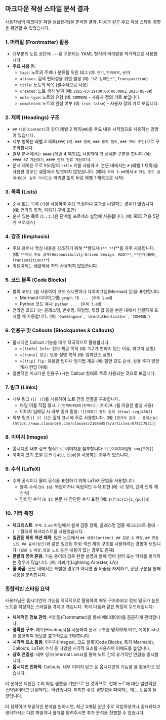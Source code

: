 ## 마크다운 작성 스타일 분석 결과

사용자님의 마크다운 파일 샘플(5개)을 분석한 결과, 다음과 같은 주요 작성 스타일 경향을 확인할 수 있었습니다.

### 1. 머리말 (Frontmatter) 활용

*   대부분의 노트 상단에 `---`로 구분되는 YAML 형식의 머리말을 적극적으로 사용합니다.
*   **주요 사용 키**:
    *   `tags`: 노트의 주제나 분류를 위한 태그 (예: `전기`, `전력공학`, `송전`)
    *   `aliases`: 검색 편의성을 위한 별칭 (예: `"%Z 임피던스"`, `Transposition`)
    *   `title`: 노트의 제목 (필수적으로 사용)
    *   `created`: 노트 생성 날짜 (예: `2025-03-19T00:00:00.000Z`, `2025-05-08`)
    *   `note-type`: 노트의 유형 (예: `COMMON`) - 사용자 정의 키로 보입니다.
    *   `completed`: 노트의 완성 여부 (예: `true`, `false`) - 사용자 정의 키로 보입니다.

### 2. 제목 (Headings) 구조

*   `## 내용(Content)`과 같이 레벨 2 제목(`##`)을 주요 내용 시작점으로 사용하는 경향이 있습니다.
*   세부 항목은 레벨 3 제목(`###`) (예: `### 정의`, `### 동작 원리`, `### 구비 조건`)으로 구조화합니다.
*   일부 문서에서는 `####` (레벨 4 제목)도 사용하여 더 상세한 구분을 합니다 (예: `#### %Z 계산하기`, `#### 단락 전류 계산하기`).
*   문서 제목은 주로 머리말의 `title` 키를 사용하고, 본문 내에서는 `#` (레벨 1 제목)을 사용한 경우는 샘플에서 발견되지 않았습니다. (예외: `무제 3.md`에서 `# 책임 주도 설계(RDD) 실무 가이드`는 머리말 없이 바로 레벨 1 제목으로 시작)

### 3. 목록 (Lists)

*   순서 없는 목록 (`*`)을 사용하여 주요 특징이나 효과를 나열하는 경우가 많습니다. (예: 연가의 목적, 피뢰기 구비 조건)
*   순서 있는 목록 (`1.`, `2.`)은 단계별 프로세스 설명에 사용됩니다. (예: RDD 적용 5단계 프로세스)

### 4. 강조 (Emphasis)

*   주요 용어나 핵심 내용을 강조하기 위해 **볼드체 (`** **`)**를 자주 사용합니다. (예: `**책임 주도 설계(Responsibility-Driven Design, RDD)**`, `**연가(鍊架, Transposition)**`)
*   이탤릭체는 샘플에서 거의 사용되지 않았습니다.

### 5. 코드 블록 (Code Blocks)

*   블록 코드(``` ```)를 사용하여 코드 스니펫이나 다이어그램(Mermaid 등)을 표현합니다.
    *   Mermaid 다이어그램: ```graph TD ... ``` (`무제 1.md`)
    *   Python 코드 예시: ```python ... ``` (`무제 3.md`)
*   인라인 코드(`` ` ``)는 클래스명, 변수명, 파일명, 특정 값 등을 본문 내에서 간결하게 표시할 때 사용합니다. (예: `` `GameEngine` ``, `` `UserAuthenticator` ``, `` `COMMON` ``)

### 6. 인용구 및 Callouts (Blockquotes & Callouts)

*   옵시디언 Callout 기능을 매우 적극적으로 활용합니다.
    *   `>[!info] Info:` 정보 제공 목적 (예: %Z가 변하지 않는 이유, 파고치 설명)
    *   `>[!note] 참고:` 보충 설명 목적 (예: 임피던스 설명)
    *   `>[!tip] Tip:` 유용한 팁이나 암기법 제공 (예: 절연 강도 순서, 상용 주파 방전 개시 전압 이해)
*   일반적인 마크다운 인용구 (`>`)는 Callout 형태로 주로 사용되는 것으로 보입니다.

### 7. 링크 (Links)

*   내부 링크 (`[[ ]]`)를 사용하여 노트 간의 연결을 구축합니다.
    *   파일 이름 직접 링크: `[[단락비#정의|단락비]]` (파이프 `|`를 이용한 별칭 사용)
    *   이미지 임베딩 시 내부 링크 활용: `![[피뢰기 동작 원리 (draw).svg|450]]`
*   외부 링크 (`[ ]( )`)는 출처 표시에 주로 사용합니다. (예: `[연가의 효과 - 클래스놈](https://www.classnorm.com/classes/210844574/articles/674217821)`)

### 8. 이미지 (Images)

*   옵시디언 내부 링크 형식으로 이미지를 첨부합니다: `![[이미지파일명.svg|크기]]`
*   이미지 크기 조절 옵션 (`|450`, `|500`)을 사용하는 경우가 있습니다.

### 9. 수식 (LaTeX)

*   수학 공식이나 물리 공식을 표현하기 위해 LaTeX 문법을 사용합니다.
    *   블록 수식 (`$$ $$`): 복잡하거나 독립적인 수식 표현 (예: `%Z` 정의, 단락 전류 계산식)
    *   인라인 수식 (`$ $`): 본문 내 간단한 수식 표현 (예: `$\frac{1}{Z_{pu}}$`)

### 10. 기타 특징

*   **체크리스트**: `무제 3.md` 파일에서 설계 검증 항목, 클래스명 검증 체크리스트 등에 `- [ ]` 형태의 체크리스트를 사용했습니다.
*   **일관된 하위 섹션 제목**: 많은 노트에서 `## 내용(Content)`, `## 질문 & 확장`, `## 연결 노트`, `## 출처(링크)`와 같은 일관된 하위 섹션 제목 구조를 사용하려는 경향이 보입니다. (`질문 & 확장`, `연결 노트` 등은 내용이 없는 경우도 존재)
*   **한글과 영어 혼용**: 기술 용어의 경우 한글 설명과 함께 영어 원어 또는 약자를 병기하는 경우가 많습니다. (예: 피뢰기(Lightning Arrester, LA))
*   **줄 바꿈**: 문단 내에서는 특별한 경우가 아니면 줄 바꿈을 자제하고, 문단 구분을 통해 내용을 분리합니다.

### 종합적인 스타일 요약

사용자님은 옵시디언의 기능을 적극적으로 활용하여 매우 구조화되고 정보 밀도가 높은 노트를 작성하는 스타일을 가지고 계십니다. 특히 다음과 같은 특징이 두드러집니다:

*   **체계적인 정보 관리**: 머리말(Frontmatter)을 통해 메타데이터를 꼼꼼하게 관리합니다.
*   **명확한 구조**: 제목(Headings)을 사용하여 문서 구조를 명확하게 하고, 목록(Lists)을 활용하여 정보를 효과적으로 전달합니다.
*   **시각적 요소 활용**: 이미지(Images), 코드 블록(Code Blocks, 특히 Mermaid), Callouts, LaTeX 수식 등 다양한 시각적 요소를 사용하여 이해도를 높입니다.
*   **상호 연결성**: 내부 링크(Internal Links)를 통해 노트 간의 유기적인 연결을 중시합니다.
*   **옵시디언 친화적**: Callouts, 내부 이미지 링크 등 옵시디언의 기능을 잘 활용하고 있습니다.

이 분석은 제한된 수의 파일 샘플을 기반으로 한 것이므로, 전체 노트에 대한 일반적인 스타일이라고 단정하기는 어렵습니다. 하지만 주요 경향성을 파악하는 데는 도움이 될 것입니다.

더 정확하고 포괄적인 분석을 원하시면, 최근 4개월 동안 주로 작업하셨거나 중요하다고 생각하시는 다른 파일이나 폴더를 알려주시면 추가 분석을 진행할 수 있습니다.
